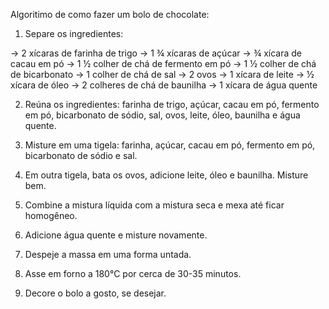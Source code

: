 Algoritimo de como fazer um bolo de chocolate:

1. Separe os ingredientes:

-> 2 xícaras de farinha de trigo
-> 1 ¾ xícaras de açúcar
-> ¾ xícara de cacau em pó
-> 1 ½ colher de chá de fermento em pó
-> 1 ½ colher de chá de bicarbonato
-> 1 colher de chá de sal
-> 2 ovos
-> 1 xícara de leite
-> ½ xícara de óleo
-> 2 colheres de chá de baunilha
-> 1 xícara de água quente

2. Reúna os ingredientes: farinha de trigo, açúcar, cacau em pó, fermento em pó, bicarbonato de sódio, sal, ovos, leite, óleo, baunilha e água quente.

3. Misture em uma tigela: farinha, açúcar, cacau em pó, fermento em pó, bicarbonato de sódio e sal.

4. Em outra tigela, bata os ovos, adicione leite, óleo e baunilha. Misture bem.

5. Combine a mistura líquida com a mistura seca e mexa até ficar homogêneo.

6. Adicione água quente e misture novamente.

7. Despeje a massa em uma forma untada.

8. Asse em forno a 180°C por cerca de 30-35 minutos.

9. Decore o bolo a gosto, se desejar.